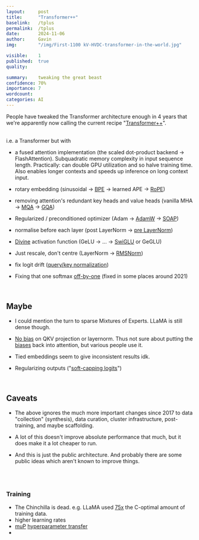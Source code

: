 ```yaml
---
layout:     post
title:      "Transformer++"
baselink:   /tplus
permalink:  /tplus
date:       2024-11-06
author:     Gavin   
img:        "/img/First-1100 kV-HVDC-transformer-in-the-world.jpg"

visible:    1
published:  true
quality:    

summary:    tweaking the great beast
confidence: 70%
importance: 7
wordcount:  
categories: AI
---
```


People have tweaked the Transformer architecture enough in 4 years that we're apparently now calling the current recipe "[Transformer++](https://x.com/gneubig/status/1733142142405472295)".

<br>
i.e. a Transformer but with 

- a fused attention implementation (the scaled dot-product backend -> FlashAttention). Subquadratic memory complexity in input sequence length. Practically: can double GPU utilization and so halve training time. Also enables longer contexts and speeds up inference on long context input.
<!-- fusing the softmax operation and the weighted sum of  V directly in the kernel -->

- rotary embedding (sinusoidal -> [BPE](https://huggingface.co/learn/nlp-course/en/chapter6/5) -> learned APE -> [RoPE](https://blog.eleuther.ai/rotary-embeddings/))

- removing attention's redundant key heads and value heads  (vanilla MHA -> [MQA](https://arxiv.org/abs/1911.02150) -> [GQA](https://arxiv.org/abs/2305.13245))

- Regularized / preconditioned optimizer (Adam -> [AdamW](https://arxiv.org/abs/1711.05101v3) -> [SOAP](https://arxiv.org/abs/2409.11321))

- normalise before each layer (post LayerNorm -> [pre LayerNorm](https://arxiv.org/pdf/2002.04745))

- [Divine](https://stackoverflow.com/questions/79047727/how-to-implement-swiglu-activation-why-does-swiglu-takes-in-two-tensors) activation function (GeLU -> ... -> [SwiGLU](https://jcarlosroldan.com/post/348/what-is-swiglu) or GeGLU)

- Just rescale, don't centre (LayerNorm -> [RMSNorm](https://arxiv.org/abs/1910.07467))

- fix logit drift ([query/key normalization](https://arxiv.org/pdf/2302.05442))
    
- Fixing that one softmax <a href="https://www.evanmiller.org/attention-is-off-by-one.html">off-by-one</a> (fixed in some places around 2021)
	

<!-- SWA
    https://amaarora.github.io/posts/2024-07-04%20SWA.html -->

<br>

## Maybe

* I could mention the turn to sparse Mixtures of Experts. LLaMA is still dense though.

* [No bias](https://arxiv.org/abs/2204.02311) on QKV projection or layernorm. Thus not sure about putting the [biases](https://github.com/ofirpress/attention_with_linear_biases/#faq) back into attention, but various people use it.

* Tied embeddings seem to give inconsistent results idk.

* Regularizing outputs ("[soft-capping logits](https://huggingface.co/blog/gemma2#soft-capping-and-attention-implementations)")


<br>

## Caveats

* The above ignores the much more important changes since 2017 to data "collection" (synthesis), data curation, cluster infrastructure, post-training, and maybe scaffolding. 

* A lot of this doesn't improve absolute performance that much, but it does make it a lot cheaper to run.


* And this is just the public architecture. And probably there are some public ideas which aren't known to improve things. 


<br><br>

<div class="accordion">
    <h3>Training</h3>
    <div>
        <ul>
            <li>The Chinchilla is dead. e.g. LLaMA used <a href="https://tmychow.substack.com/p/three-kuhnian-revolutions-in-ml-training">75x</a> the C-optimal amount of training data.</li>
            <li>higher learning rates</li>
            <li><a href="https://arxiv.org/abs/2203.03466 ">muP</a> <a href="https://arxiv.org/abs/2407.05872">hyperparameter transfer</a></li>
            <li></li>
        </ul>
    </div>
</div>
